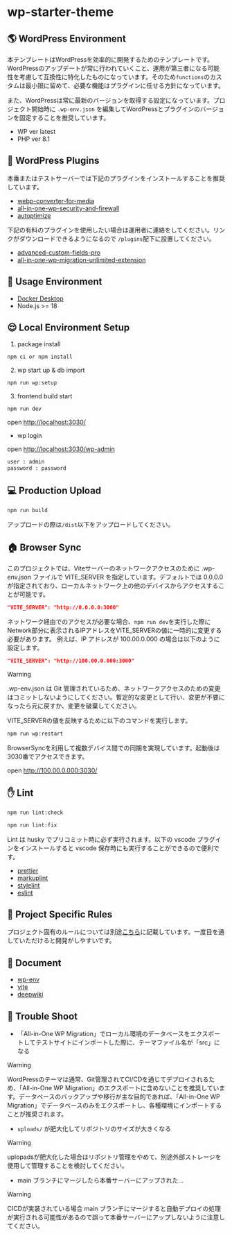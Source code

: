 # wp-starter-theme

## 🌎 WordPress Environment

本テンプレートはWordPressを効率的に開発するためのテンプレートです。WordPressのアップデートが常に行われていくこと、運用が第三者になる可能性を考慮して互換性に特化したものになっています。そのため`functions`のカスタムは最小限に留めて、必要な機能はプラグインに任せる方針になっています。

また、WordPressは常に最新のバージョンを取得する設定になっています。プロジェクト開始時に `.wp-env.json` を編集してWordPressとプラグインのバージョンを固定することを推奨しています。

- WP ver latest
- PHP ver 8.1

## 🔧 WordPress Plugins

本番またはテストサーバーでは下記のプラグインをインストールすることを推奨しています。

- [webp-converter-for-media](https://ja.wordpress.org/plugins/webp-converter-for-media/)
- [all-in-one-wp-security-and-firewall](https://ja.wordpress.org/plugins/all-in-one-wp-security-and-firewall/)
- [autoptimize](https://ja.wordpress.org/plugins/autoptimize/)

下記の有料のプラグインを使用したい場合は運用者に連絡をしてください。リンクがダウンロードできるようになるので `/plugins`配下に設置してください。

- [advanced-custom-fields-pro](https://bitbucket.org/lig-admin/lig-wordpress-plugins/src/master/admin-columns-pro/)
- [all-in-one-wp-migration-unlimited-extension](https://bitbucket.org/lig-admin/lig-wordpress-plugins/src/master/all-in-one-wp-migration-unlimited-extension/)

## 🐶 Usage Environment

- [Docker Desktop](https://hub.docker.com/editions/community/docker-ce-desktop-mac/)
- Node.js >= 18

## 😌 Local Environment Setup

1. package install

```bash
npm ci or npm install
```

2. wp start up & db import

```bash
npm run wp:setup
```

3. frontend build start

```bash
npm run dev
```

open <http://localhost:3030/>

- wp login

open <http://localhost:3030/wp-admin>

```bash
user : admin
password : password
```

## 💻 Production Upload

```bash
npm run build
```

アップロードの際は`/dist`以下をアップロードしてください。

## 🏠 Browser Sync

このプロジェクトでは、Viteサーバーのネットワークアクセスのために .wp-env.json ファイルで VITE_SERVER を指定しています。デフォルトでは 0.0.0.0 が指定されており、ローカルネットワーク上の他のデバイスからアクセスすることが可能です。

```json
"VITE_SERVER": "http://0.0.0.0:3000"
```

ネットワーク経由でのアクセスが必要な場合、`npm run dev`を実行した際にNetwork部分に表示されるIPアドレスをVITE_SERVERの値に一時的に変更する必要があります。
例えば、IP アドレスが 100.00.0.000 の場合は以下のように設定します。

```json
"VITE_SERVER": "http://100.00.0.000:3000"
```

> [!WARNING]
> .wp-env.json は Git 管理されているため、ネットワークアクセスのための変更はコミットしないようにしてください。暫定的な変更として行い、変更が不要になったら元に戻すか、変更を破棄してください。

VITE_SERVERの値を反映するために以下のコマンドを実行します。

```bash
npm run wp:restart
```

BrowserSyncを利用して複数デバイス間での同期を実現しています。起動後は3030番でアクセスできます。

open <http://100.00.0.000:3030/>

## ✋ Lint

```bash
npm run lint:check
```

```bash
npm run lint:fix
```

Lint は husky でプリコミット時に必ず実行されます。以下の vscode プラグインをインストールすると vscode 保存時にも実行することができるので便利です。

- [prettier](https://marketplace.visualstudio.com/items?itemName=esbenp.prettier-vscode)
- [markuplint](https://marketplace.visualstudio.com/items?itemName=yusukehirao.vscode-markuplint)
- [stylelint](https://marketplace.visualstudio.com/items?itemName=stylelint.vscode-stylelint)
- [eslint](https://marketplace.visualstudio.com/items?itemName=dbaeumer.vscode-eslint)

## 🥺 Project Specific Rules

プロジェクト固有のルールについては別途<a href="./docs/RULES.md">こちら</a>に記載しています。一度目を通していただけると開発がしやすいです。

## 👀 Document

- [wp-env](https://ja.wordpress.org/team/handbook/block-editor/reference-guides/packages/packages-env/)
- [vite](https://ja.vitejs.dev/)
- [deepwiki](https://deepwiki.com/hisamikurita/wp-starter-theme)

## 🚨 Trouble Shoot

- 「All-in-One WP Migration」でローカル環境のデータベースをエクスポートしてテストサイトにインポートした際に、テーマファイル名が「src」になる

> [!WARNING]
> WordPressのテーマは通常、Git管理されてCI/CDを通じてデプロイされるため、「All-in-One WP Migration」のエクスポートに含めないことを推奨しています。データベースのバックアップや移行が主な目的であれば、「All-in-One WP Migration」でデータベースのみをエクスポートし、各種環境にインポートすることが推奨されます。

- `uploads/` が肥大化してリポジトリのサイズが大きくなる

> [!WARNING]
> uplopadsが肥大化した場合はリポジトリ管理をやめて、別途外部ストレージを使用して管理することを検討してください。

- main ブランチにマージしたら本番サーバーにアップされた...

> [!WARNING]
> CICDが実装されている場合 main ブランチにマージすると自動デプロイの処理が実行される可能性があるので誤って本番サーバーにアップしないように注意してください。
